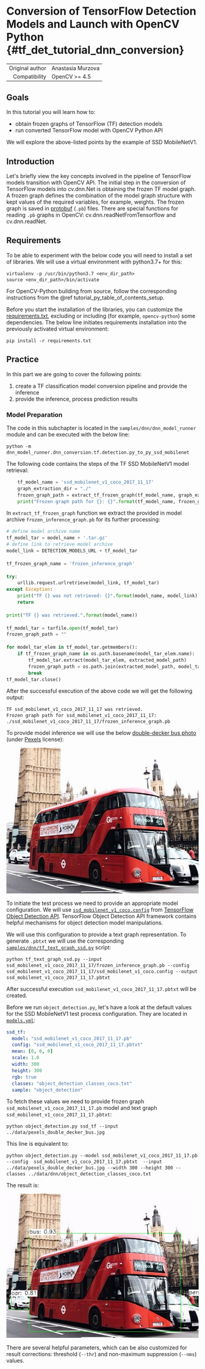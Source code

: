 # Conversion of TensorFlow Detection Models and Launch with OpenCV Python {#tf_det_tutorial_dnn_conversion}

|    |    |
| -: | :- |
| Original author | Anastasia Murzova |
| Compatibility | OpenCV >= 4.5 |

## Goals
In this tutorial you will learn how to:
* obtain frozen graphs of TensorFlow (TF) detection models
* run converted TensorFlow model with OpenCV Python API

We will explore the above-listed points by the example of SSD MobileNetV1.

## Introduction
Let's briefly view the key concepts involved in the pipeline of TensorFlow models transition with OpenCV API. The initial step in the conversion of TensorFlow models into cv.dnn.Net
is obtaining the frozen TF model graph. A frozen graph defines the combination of the model graph structure with kept values of the required variables, for example, weights. The frozen graph is saved in [protobuf](https://en.wikipedia.org/wiki/Protocol_Buffers) (```.pb```) files.
There are special functions for reading ``.pb`` graphs in OpenCV: cv.dnn.readNetFromTensorflow and cv.dnn.readNet.

## Requirements
To be able to experiment with the below code you will need to install a set of libraries. We will use a virtual environment with python3.7+ for this:

```console
virtualenv -p /usr/bin/python3.7 <env_dir_path>
source <env_dir_path>/bin/activate
```

For OpenCV-Python building from source, follow the corresponding instructions from the @ref tutorial_py_table_of_contents_setup.

Before you start the installation of the libraries, you can customize the [requirements.txt](https://github.com/opencv/opencv/tree/5.x/samples/dnn/dnn_model_runner/dnn_conversion/requirements.txt), excluding or including (for example, ``opencv-python``) some dependencies.
The below line initiates requirements installation into the previously activated virtual environment:

```console
pip install -r requirements.txt
```

## Practice
In this part we are going to cover the following points:
1. create a TF classification model conversion pipeline and provide the inference
2. provide the inference, process prediction results

### Model Preparation
The code in this subchapter is located in the ``samples/dnn/dnn_model_runner`` module and can be executed with the below line:

```console
python -m dnn_model_runner.dnn_conversion.tf.detection.py_to_py_ssd_mobilenet
```

The following code contains the steps of the TF SSD MobileNetV1 model retrieval:

```python
    tf_model_name = 'ssd_mobilenet_v1_coco_2017_11_17'
    graph_extraction_dir = "./"
    frozen_graph_path = extract_tf_frozen_graph(tf_model_name, graph_extraction_dir)
    print("Frozen graph path for {}: {}".format(tf_model_name, frozen_graph_path))
```

In ``extract_tf_frozen_graph`` function we extract the provided in model archive ``frozen_inference_graph.pb`` for its further processing:

```python
# define model archive name
tf_model_tar = model_name + '.tar.gz'
# define link to retrieve model archive
model_link = DETECTION_MODELS_URL + tf_model_tar

tf_frozen_graph_name = 'frozen_inference_graph'

try:
    urllib.request.urlretrieve(model_link, tf_model_tar)
except Exception:
    print("TF {} was not retrieved: {}".format(model_name, model_link))
    return

print("TF {} was retrieved.".format(model_name))

tf_model_tar = tarfile.open(tf_model_tar)
frozen_graph_path = ""

for model_tar_elem in tf_model_tar.getmembers():
    if tf_frozen_graph_name in os.path.basename(model_tar_elem.name):
        tf_model_tar.extract(model_tar_elem, extracted_model_path)
        frozen_graph_path = os.path.join(extracted_model_path, model_tar_elem.name)
        break
tf_model_tar.close()
```

After the successful execution of the above code we will get the following output:

```console
TF ssd_mobilenet_v1_coco_2017_11_17 was retrieved.
Frozen graph path for ssd_mobilenet_v1_coco_2017_11_17: ./ssd_mobilenet_v1_coco_2017_11_17/frozen_inference_graph.pb
```

To provide model inference we will use the below [double-decker bus photo](https://www.pexels.com/photo/bus-and-car-on-one-way-street-3626589/) (under [Pexels](https://www.pexels.com/license/) license):

![Double-decker bus](images/pexels_double_decker_bus.jpg)

To initiate the test process we need to provide an appropriate model configuration. We will use [``ssd_mobilenet_v1_coco.config``](https://github.com/tensorflow/models/blob/master/research/object_detection/samples/configs/ssd_mobilenet_v1_coco.config) from [TensorFlow Object Detection API](https://github.com/tensorflow/models/tree/master/research/object_detection#tensorflow-object-detection-api).
TensorFlow Object Detection API framework contains helpful mechanisms for object detection model manipulations.

We will use this configuration to provide a text graph representation. To generate ``.pbtxt`` we will use the corresponding [``samples/dnn/tf_text_graph_ssd.py``](https://github.com/opencv/opencv/blob/5.x/samples/dnn/tf_text_graph_ssd.py) script:

```console
python tf_text_graph_ssd.py --input ssd_mobilenet_v1_coco_2017_11_17/frozen_inference_graph.pb --config ssd_mobilenet_v1_coco_2017_11_17/ssd_mobilenet_v1_coco.config --output ssd_mobilenet_v1_coco_2017_11_17.pbtxt
```

After successful execution ``ssd_mobilenet_v1_coco_2017_11_17.pbtxt`` will be created.

Before we run ``object_detection.py``, let's have a look at the default values for the SSD MobileNetV1 test process configuration. They are located in [``models.yml``](https://github.com/opencv/opencv/blob/5.x/samples/dnn/models.yml):

```yml
ssd_tf:
  model: "ssd_mobilenet_v1_coco_2017_11_17.pb"
  config: "ssd_mobilenet_v1_coco_2017_11_17.pbtxt"
  mean: [0, 0, 0]
  scale: 1.0
  width: 300
  height: 300
  rgb: true
  classes: "object_detection_classes_coco.txt"
  sample: "object_detection"
```

To fetch these values we need to provide frozen graph ``ssd_mobilenet_v1_coco_2017_11_17.pb`` model and text graph ``ssd_mobilenet_v1_coco_2017_11_17.pbtxt``:

```console
python object_detection.py ssd_tf --input ../data/pexels_double_decker_bus.jpg
```

This line is equivalent to:

```console
python object_detection.py --model ssd_mobilenet_v1_coco_2017_11_17.pb --config  ssd_mobilenet_v1_coco_2017_11_17.pbtxt  --input ../data/pexels_double_decker_bus.jpg --width 300 --height 300 --classes ../data/dnn/object_detection_classes_coco.txt
```

The result is:

![OpenCV SSD bus result](images/opencv_bus_res.jpg)

There are several helpful parameters, which can be also customized for result corrections: threshold (``--thr``) and non-maximum suppression (``--nms``) values.
